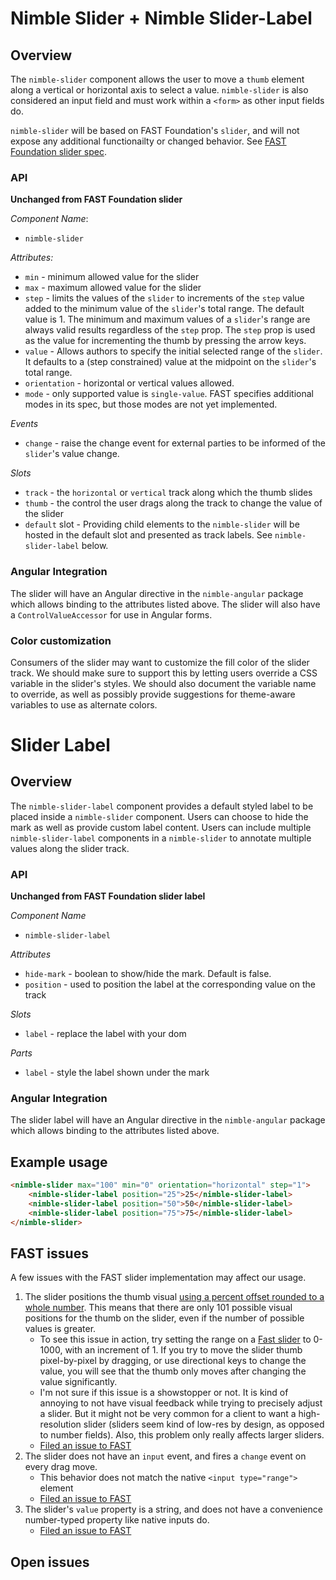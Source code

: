 # Nimble Slider + Nimble Slider-Label

## Overview

The `nimble-slider` component allows the user to move a `thumb` element along a vertical or horizontal axis to select a value. `nimble-slider` is also considered an input field and must work within a `<form>` as other input fields do.

`nimble-slider` will be based on FAST Foundation's `slider`, and will not expose any additional functionailty or changed behavior. See [FAST Foundation slider spec](https://github.com/microsoft/fast/blob/master/packages/web-components/fast-foundation/src/slider/slider.spec.md).

### API

**Unchanged from FAST Foundation slider**

_Component Name_:

-   `nimble-slider`

_Attributes:_

-   `min` - minimum allowed value for the slider
-   `max` - maximum allowed value for the slider
-   `step` - limits the values of the `slider` to increments of the `step` value added to the minimum value of the
    `slider`'s total range. The default value is 1. The minimum and maximum values of a `slider`'s range are always valid results regardless of the `step` prop. The `step` prop is used as the value for incrementing the thumb by pressing the arrow keys.
-   `value` - Allows authors to specify the initial selected range of the `slider`. It defaults to a (step constrained) value at the midpoint on the `slider`'s total range.
-   `orientation` - horizontal or vertical values allowed.
-   `mode` - only supported value is `single-value`. FAST specifies additional modes in its spec, but those modes are not yet implemented.

_Events_

-   `change` - raise the change event for external parties to be informed of the `slider`'s value change.

_Slots_

-   `track` - the `horizontal` or `vertical` track along which the thumb slides
-   `thumb` - the control the user drags along the track to change the value of the slider
-   `default` slot - Providing child elements to the `nimble-slider` will be hosted in the default slot and presented as track labels. See `nimble-slider-label` below.

### Angular Integration

The slider will have an Angular directive in the `nimble-angular` package which allows binding to the attributes listed above. The slider will also have a `ControlValueAccessor` for use in Angular forms.

### Color customization

Consumers of the slider may want to customize the fill color of the slider track. We should make sure to support this by letting users override a CSS variable in the slider's styles. We should also document the variable name to override, as well as possibly provide suggestions for theme-aware variables to use as alternate colors.

# Slider Label

## Overview

The `nimble-slider-label` component provides a default styled label to be placed inside a `nimble-slider` component. Users can choose to hide the mark as well as provide custom label content. Users can include multiple `nimble-slider-label` components in a `nimble-slider` to annotate multiple values along the slider track.

### API

**Unchanged from FAST Foundation slider label**

_Component Name_

-   `nimble-slider-label`

_Attributes_

-   `hide-mark` - boolean to show/hide the mark. Default is false.
-   `position` - used to position the label at the corresponding value on the track

_Slots_

-   `label` - replace the label with your dom

_Parts_

-   `label` - style the label shown under the mark

### Angular Integration

The slider label will have an Angular directive in the `nimble-angular` package which allows binding to the attributes listed above.

## Example usage

```html
<nimble-slider max="100" min="0" orientation="horizontal" step="1">
    <nimble-slider-label position="25">25</nimble-slider-label>
    <nimble-slider-label position="50">50</nimble-slider-label>
    <nimble-slider-label position="75">75</nimble-slider-label>
</nimble-slider>
```

## FAST issues

A few issues with the FAST slider implementation may affect our usage.

1. The slider positions the thumb visual [using a percent offset rounded to a whole number](https://github.com/microsoft/fast/blob/eeb625e346a54da4c1f338eb90341a6e2d9ddb83/packages/web-components/fast-foundation/src/slider/slider.ts#L307). This means that there are only 101 possible visual positions for the thumb on the slider, even if the number of possible values is greater.
    - To see this issue in action, try setting the range on a [Fast slider](https://explore.fast.design/components/fast-slider) to 0-1000, with an increment of 1. If you try to move the slider thumb pixel-by-pixel by dragging, or use directional keys to change the value, you will see that the thumb only moves after changing the value significantly.
    - I'm not sure if this issue is a showstopper or not. It is kind of annoying to not have visual feedback while trying to precisely adjust a slider. But it might not be very common for a client to want a high-resolution slider (sliders seem kind of low-res by design, as opposed to number fields). Also, this problem only really affects larger sliders.
    - [Filed an issue to FAST](https://github.com/microsoft/fast/issues/5507)
2. The slider does not have an `input` event, and fires a `change` event on every drag move.
    - This behavior does not match the native `<input type="range">` element
    - [Filed an issue to FAST](https://github.com/microsoft/fast/issues/5508)
3. The slider's `value` property is a string, and does not have a convenience number-typed property like native inputs do.
    - [Filed an issue to FAST](https://github.com/microsoft/fast/issues/5506)

## Open issues
